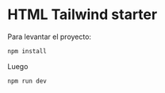 # HTML Tailwind starter

Para levantar el proyecto:
```bash
npm install
```

Luego

```bash
npm run dev
```

